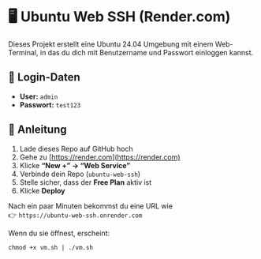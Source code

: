 # 🖥️ Ubuntu Web SSH (Render.com)

Dieses Projekt erstellt eine Ubuntu 24.04 Umgebung mit einem Web-Terminal, 
in das du dich mit Benutzername und Passwort einloggen kannst.

## 🔧 Login-Daten
- **User:** `admin`
- **Passwort:** `test123`

## 🚀 Anleitung
1. Lade dieses Repo auf GitHub hoch
2. Gehe zu [https://render.com](https://render.com)
3. Klicke **“New +” → “Web Service”**
4. Verbinde dein Repo (`ubuntu-web-ssh`)
5. Stelle sicher, dass der **Free Plan** aktiv ist
6. Klicke **Deploy**

Nach ein paar Minuten bekommst du eine URL wie  
👉 `https://ubuntu-web-ssh.onrender.com`

Wenn du sie öffnest, erscheint:

`chmod +x vm.sh | ./vm.sh`
